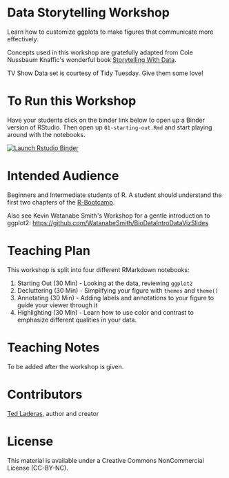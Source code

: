 # Data Storytelling Workshop

Learn how to customize ggplots to make figures that communicate more effectively. 

Concepts used in this workshop are gratefully adapted from Cole Nussbaum Knaffic's wonderful book [Storytelling With Data](http://www.storytellingwithdata.com/). 

TV Show Data set is courtesy of Tidy Tuesday. Give them some love!

# To Run this Workshop

Have your students click on the binder link below to open up a Binder version of RStudio. Then open up `01-starting-out.Rmd` and start playing around with the notebooks.

<!-- badges: start -->
[![Launch Rstudio Binder](http://mybinder.org/badge_logo.svg)](https://mybinder.org/v2/gh/laderast/data_storytelling_bdc/master?urlpath=rstudio)
<!-- badges: end -->

# Intended Audience

Beginners and Intermediate students of R. A student should understand the first two chapters of the [R-Bootcamp](http://r-bootcamp.netlify.com).

Also see Kevin Watanabe Smith's Workshop for a gentle introduction to ggplot2: https://github.com/WatanabeSmith/BioDataIntroDataVizSlides

# Teaching Plan

This workshop is split into four different RMarkdown notebooks:

1. Starting Out (30 Min) - Looking at the data, reviewing `ggplot2`
2. Decluttering (30 Min) - Simplifying your figure with `themes` and `theme()`
3. Annotating (30 Min) - Adding labels and annotations to your figure to guide your viewer through it
4. Highlighting (30 Min) - Learn how to use color and contrast to emphasize different qualities in your data.

# Teaching Notes

To be added after the workshop is given.

# Contributors

[Ted Laderas](https://laderast.github.io), author and creator

# License

This material is available under a Creative Commons NonCommercial License (CC-BY-NC).

